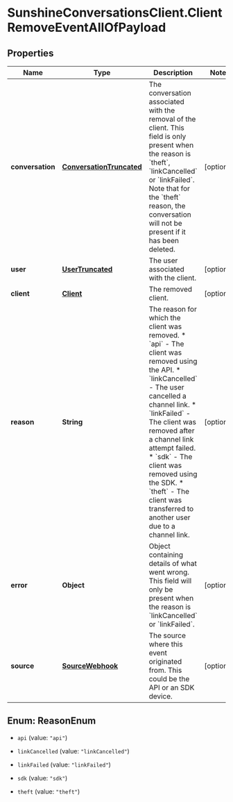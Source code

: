 # SunshineConversationsClient.ClientRemoveEventAllOfPayload

## Properties

Name | Type | Description | Notes
------------ | ------------- | ------------- | -------------
**conversation** | [**ConversationTruncated**](ConversationTruncated.md) | The conversation associated with the removal of the client. This field is only present when the reason is &#x60;theft&#x60;, &#x60;linkCancelled&#x60; or &#x60;linkFailed&#x60;. Note that for the &#x60;theft&#x60; reason, the conversation will not be present if it has been deleted.  | [optional] 
**user** | [**UserTruncated**](UserTruncated.md) | The user associated with the client. | [optional] 
**client** | [**Client**](Client.md) | The removed client. | [optional] 
**reason** | **String** | The reason for which the client was removed. * &#x60;api&#x60; - The client was removed using the API. * &#x60;linkCancelled&#x60; - The user cancelled a channel link. * &#x60;linkFailed&#x60; - The client was removed after a channel link attempt failed. * &#x60;sdk&#x60; - The client was removed using the SDK. * &#x60;theft&#x60; - The client was transferred to another user due to a channel link.  | [optional] 
**error** | **Object** | Object containing details of what went wrong. This field will only be present when the reason is &#x60;linkCancelled&#x60; or &#x60;linkFailed&#x60;. | [optional] 
**source** | [**SourceWebhook**](SourceWebhook.md) | The source where this event originated from. This could be the API or an SDK device. | [optional] 



## Enum: ReasonEnum


* `api` (value: `"api"`)

* `linkCancelled` (value: `"linkCancelled"`)

* `linkFailed` (value: `"linkFailed"`)

* `sdk` (value: `"sdk"`)

* `theft` (value: `"theft"`)




